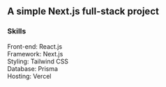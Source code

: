 ## A simple Next.js full-stack project

### Skills

Front-end: React.js <br/>
Framework: Next.js <br/>
Styling: Tailwind CSS <br/>
Database: Prisma <br/>
Hosting: Vercel
